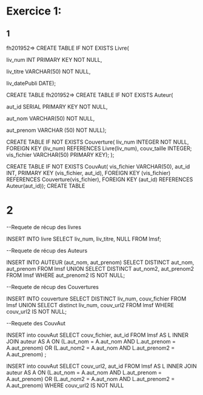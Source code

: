 # Exercice 1:
## 1
fh201952=> CREATE TABLE IF NOT EXISTS Livre(


liv_num INT PRIMARY KEY NOT NULL,


liv_titre VARCHAR(50) NOT NULL,


liv_datePubli DATE);




CREATE TABLE
fh201952=> CREATE TABLE IF NOT EXISTS Auteur(

aut_id  SERIAL PRIMARY KEY NOT NULL,

aut_nom VARCHAR(50) NOT NULL,

 aut_prenom VARCHAR (50) NOT NULL);
 
CREATE TABLE IF NOT EXISTS Couverture(
liv_num INTEGER NOT NULL, FOREIGN KEY (liv_num) REFERENCES Livre(liv_num),
couv_taille INTEGER;
vis_fichier VARCHAR(50) PRIMARY KEY);
);

CREATE TABLE IF NOT EXISTS CouvAut(
vis_fichier VARCHAR(50),
    aut_id INT,
    PRIMARY KEY (vis_fichier, aut_id),
    FOREIGN KEY (vis_fichier) REFERENCES Couverture(vis_fichier),
    FOREIGN KEY (aut_id) REFERENCES Auteur(aut_id));
CREATE TABLE

# 2
--Requete de récup des livres 

INSERT INTO livre SELECT liv_num, liv_titre, NULL FROM lmsf;

--Requete de récup des Auteurs

INSERT INTO AUTEUR (aut_nom, aut_prenom) SELECT DISTINCT aut_nom, aut_prenom FROM lmsf UNION SELECT DISTINCT aut_nom2, aut_prenom2 FROM lmsf WHERE aut_prenom2 IS NOT NULL;

--Requete de récup des Couvertures

INSERT INTO couverture SELECT DISTINCT liv_num, couv_fichier FROM lmsf UNION SELECT distinct liv_num, couv_url2 FROM lmsf WHERE couv_url2 IS NOT NULL;

--Requete des CouvAut

INSERT into couvAut SELECT couv_fichier, aut_id FROM lmsf AS L INNER JOIN auteur AS A ON (L.aut_nom = A.aut_nom AND L.aut_prenom = A.aut_prenom) OR (L.aut_nom2 = A.aut_nom AND L.aut_prenom2 = A.aut_prenom) ;

INSERT into couvAut SELECT couv_url2, aut_id FROM lmsf AS L INNER JOIN auteur AS A ON (L.aut_nom = A.aut_nom AND L.aut_prenom = A.aut_prenom) OR (L.aut_nom2 = A.aut_nom AND L.aut_prenom2 = A.aut_prenom) WHERE couv_url2 IS NOT NULL 


